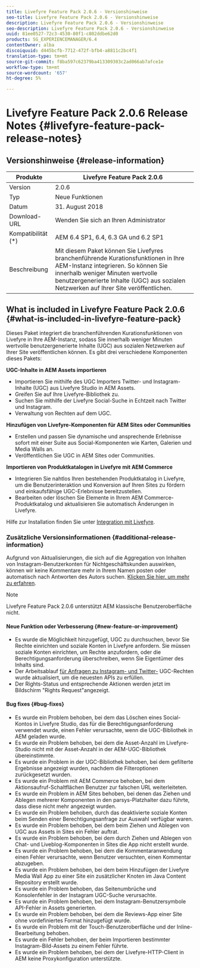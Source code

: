 ```yaml
---
title: Livefyre Feature Pack 2.0.6 - Versionshinweise
seo-title: Livefyre Feature Pack 2.0.6 - Versionshinweise
description: Livefyre Feature Pack 2.0.6 - Versionshinweise
seo-description: Livefyre Feature Pack 2.0.6 - Versionshinweise
uuid: 81ee0527-72c3-4530-80f1-c802ddbe62d0
products: SG_EXPERIENCEMANAGER/6.4
contentOwner: alba
discoiquuid: d445bcfb-7712-472f-bfb4-a8811c2bc4f1
translation-type: tm+mt
source-git-commit: f8ba597c62379ba413309303c2ad066ab7afce1e
workflow-type: tm+mt
source-wordcount: '657'
ht-degree: 5%

---
```



# Livefyre Feature Pack 2.0.6 Release Notes {#livefyre-feature-pack-release-notes}

## Versionshinweise {#release-information}

| Produkte | Livefyre Feature Pack 2.0.6 |
|--- |--- |
| Version | 2.0.6 |
| Typ | Neue Funktionen |
| Datum | 31. August 2018 |
| Download-URL | Wenden Sie sich an Ihren Administrator |
| Kompatibilität (*) | AEM 6.4 SP1, 6.4, 6.3 GA und 6.2 SP1 |
| Beschreibung | Mit diesem Paket können Sie Livefyres branchenführende Kurationsfunktionen in Ihre AEM-Instanz integrieren. So können Sie innerhalb weniger Minuten wertvolle benutzergenerierte Inhalte (UGC) aus sozialen Netzwerken auf Ihrer Site veröffentlichen. |

## What is included in Livefyre Feature Pack 2.0.6 {#what-is-included-in-livefyre-feature-pack}

Dieses Paket integriert die branchenführenden Kurationsfunktionen von Livefyre in Ihre AEM-Instanz, sodass Sie innerhalb weniger Minuten wertvolle benutzergenerierte Inhalte (UGC) aus sozialen Netzwerken auf Ihrer Site veröffentlichen können. Es gibt drei verschiedene Komponenten dieses Pakets:

**UGC-Inhalte in AEM Assets importieren**

* Importieren Sie mithilfe des UGC Importers Twitter- und Instagram-Inhalte (UGC) aus Livefyre Studio in AEM Assets.
* Greifen Sie auf Ihre Livefyre-Bibliothek zu.
* Suchen Sie mithilfe der Livefyre Social-Suche in Echtzeit nach Twitter und Instagram.
* Verwaltung von Rechten auf dem UGC.

**Hinzufügen von Livefyre-Komponenten für AEM Sites oder Communities**

* Erstellen und passen Sie dynamische und ansprechende Erlebnisse sofort mit einer Suite aus Social-Komponenten wie Karten, Galerien und Media Walls an.
* Veröffentlichen Sie UGC in AEM Sites oder Communities.

**Importieren von Produktkatalogen in Livefyre mit AEM Commerce**

* Integrieren Sie nahtlos Ihren bestehenden Produktkatalog in Livefyre, um die Benutzerinteraktion und Konversion auf Ihren Sites zu fördern und einkaufsfähige UGC-Erlebnisse bereitzustellen.
* Bearbeiten oder löschen Sie Elemente in Ihrem AEM Commerce-Produktkatalog und aktualisieren Sie automatisch Änderungen in Livefyre.

Hilfe zur Installation finden Sie unter [Integration mit Livefyre](https://docs.adobe.com/content/help/en/experience-manager-64/administering/integration/livefyre.html).

### Zusätzliche Versionsinformationen {#additional-release-information}

Aufgrund von Aktualisierungen, die sich auf die Aggregation von Inhalten von Instagram-Benutzerkonten für Nichtgeschäftskunden auswirken, können wir keine Kommentare mehr in Ihrem Namen posten oder automatisch nach Antworten des Autors suchen. [Klicken Sie hier, um mehr zu erfahren](https://developers.facebook.com/blog/post/2018/04/04/facebook-api-platform-product-changes/).

>[!NOTE]
>
>Livefyre Feature Pack 2.0.6 unterstützt AEM klassische Benutzeroberfläche nicht.

#### Neue Funktion oder Verbesserung {#new-feature-or-improvement}

* Es wurde die Möglichkeit hinzugefügt, UGC zu durchsuchen, bevor Sie Rechte einrichten und soziale Konten in Livefyre anfordern. Sie müssen soziale Konten einrichten, um Rechte anzufordern, oder die Berechtigungsanforderung überschreiben, wenn Sie Eigentümer des Inhalts sind.
* Der Arbeitsablauf [für Anfragen zu Instagram- und Twitter-](https://docs.adobe.com/content/help/en/experience-manager-64/administering/integration/livefyre.html) UGC-Rechten wurde aktualisiert, um die neuesten APIs zu erfüllen.
* Der Rights-Status und entsprechende Aktionen werden jetzt im Bildschirm &quot;Rights Request&quot;angezeigt.

#### Bug fixes {#bug-fixes}

* Es wurde ein Problem behoben, bei dem das Löschen eines Social-Kontos in Livefyre Studio, das für die Berechtigungsanforderung verwendet wurde, einen Fehler verursachte, wenn die UGC-Bibliothek in AEM geladen wurde.
* Es wurde ein Problem behoben, bei dem die Asset-Anzahl im Livefyre-Studio nicht mit der Asset-Anzahl in der AEM-UGC-Bibliothek übereinstimmte.
* Es wurde ein Problem in der UGC-Bibliothek behoben, bei dem gefilterte Ergebnisse angezeigt wurden, nachdem die Filteroptionen zurückgesetzt wurden.
* Es wurde ein Problem mit AEM Commerce behoben, bei dem Aktionsaufruf-Schaltflächen Benutzer zur falschen URL weiterleiteten.
* Es wurde ein Problem in AEM Sites behoben, bei denen das Ziehen und Ablegen mehrerer Komponenten in den parsys-Platzhalter dazu führte, dass diese nicht mehr angezeigt wurden.
* Es wurde ein Problem behoben, durch das deaktivierte soziale Konten beim Senden einer Berechtigungsanfrage zur Auswahl verfügbar waren.
* Es wurde ein Problem behoben, bei dem beim Ziehen und Ablegen von UGC aus Assets in Sites ein Fehler auftrat.
* Es wurde ein Problem behoben, bei dem durch Ziehen und Ablegen von Chat- und Liveblog-Komponenten in Sites die App nicht erstellt wurde.
* Es wurde ein Problem behoben, bei dem die Kommentaranwendung einen Fehler verursachte, wenn Benutzer versuchten, einen Kommentar abzugeben.
* Es wurde ein Problem behoben, bei dem beim Hinzufügen der Livefyre Media Wall App zu einer Site ein zusätzlicher Knoten im Java Content Repository erstellt wurde.
* Es wurde ein Problem behoben, das Seitenumbrüche und Konsolenfehler in der Instagram UGC-Suche verursachte.
* Es wurde ein Problem behoben, bei dem Instagram-Benutzersymbole API-Fehler in Assets generierten.
* Es wurde ein Problem behoben, bei dem die Reviews-App einer Site ohne vordefiniertes Format hinzugefügt wurde.
* Es wurde ein Problem mit der Touch-Benutzeroberfläche und der Inline-Bearbeitung behoben.
* Es wurde ein Fehler behoben, der beim Importieren bestimmter Instagram-Bild-Assets zu einem Fehler führte.
* Es wurde ein Problem behoben, bei dem der Livefyre-HTTP-Client in AEM keine Proxykonfiguration unterstützte.

